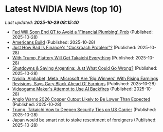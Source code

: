 # Latest NVIDIA News (top 10)
_Last updated: **2025-10-29 08:15:40**_

- [Fed Will Soon End QT to Avoid a 'Financial Plumbing' Prob](https://biztoc.com/x/3495a3fa3eb4eb20) (Published: 2025-10-28)
- [Americans Build](https://biztoc.com/x/38c82e1d6103fe57) (Published: 2025-10-28)
- [Just How Bad Is Finance's "Cockroach Problem"?](https://biztoc.com/x/9cdb4a2bcfbf2452) (Published: 2025-10-28)
- [With Trump, Flattery Will Get Takaichi Everything](https://biztoc.com/x/159ab367526168da) (Published: 2025-10-28)
- [Shutdowns & Saving Argentina: Just What Could Go Wrong?](https://biztoc.com/x/5811a5fdc65b25ac) (Published: 2025-10-28)
- [Nvidia, Alphabet, Meta, Microsoft Are 'Big Winners' With Rising Earnings Revisions, Says Gary Black Ahead Of Earnings](https://biztoc.com/x/3d8e7c632c1647fc) (Published: 2025-10-28)
- [Videogame Maker's Attempt to Use AI Backfires](https://biztoc.com/x/74d389bb375f5d50) (Published: 2025-10-28)
- [Anglo Warns 2026 Copper Output Likely to Be Lower Than Expected](https://biztoc.com/x/85bc3eb2a725e685) (Published: 2025-10-28)
- [Trump, Takaichi Vow to Deepen Security Ties on US Carrier](https://biztoc.com/x/447dd897870e9390) (Published: 2025-10-28)
- [Japan would be smart not to stoke resentment of foreigners](https://biztoc.com/x/728820ca41b79107) (Published: 2025-10-28)

